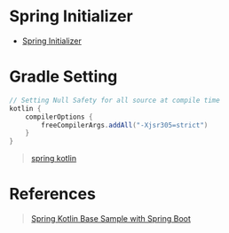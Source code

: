 # Spring Initializer

- [Spring Initializer](https://start.spring.io/)

# Gradle Setting 

```gradle 
// Setting Null Safety for all source at compile time
kotlin {
	compilerOptions {
		freeCompilerArgs.addAll("-Xjsr305=strict")
	}
}
```

> [spring kotlin](https://spring.io/guides/tutorials/spring-boot-kotlin)


# References

> [Spring Kotlin Base Sample with Spring Boot](https://spring.io/guides/tutorials/spring-boot-kotlin)